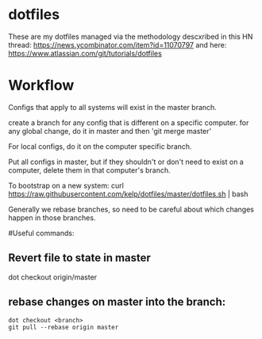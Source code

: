 # dotfiles

These are my dotfiles managed via the methodology descxribed in this HN thread: 
https://news.ycombinator.com/item?id=11070797
and here:
https://www.atlassian.com/git/tutorials/dotfiles

# Workflow

Configs that apply to all systems will exist in the master branch.

create a branch for any config that is different on a specific computer.
for any global change, do it in master and then 'git merge master'

For local configs, do it on the computer specific branch.

Put all configs in master, but if they shouldn't or don't need
to exist on a computer, delete them in that computer's branch.

To bootstrap on a new system:
    curl https://raw.githubusercontent.com/kelp/dotfiles/master/dotfiles.sh | bash

Generally we rebase branches, so need to be careful about which changes
happen in those branches. 

#Useful commands:

## Revert file to state in master
dot checkout origin/master <file>

## rebase changes on master into the branch:
    dot checkout <branch> 
    git pull --rebase origin master

